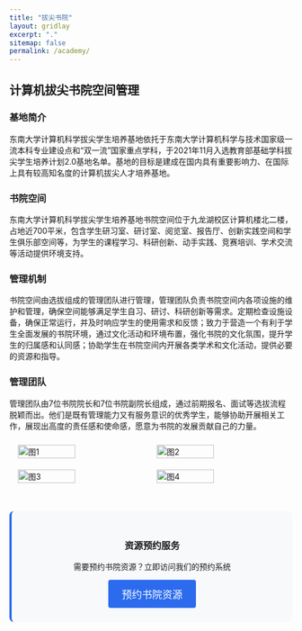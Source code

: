 ```yaml
---
title: "拔尖书院"
layout: gridlay
excerpt: "."
sitemap: false
permalink: /academy/
---
```


## 计算机拔尖书院空间管理 

### 基地简介

东南大学计算机科学拔尖学生培养基地依托于东南大学计算机科学与技术国家级一流本科专业建设点和“双一流”国家重点学科，于2021年11月入选教育部基础学科拔尖学生培养计划2.0基地名单。基地的目标是建成在国内具有重要影响力、在国际上具有较高知名度的计算机拔尖人才培养基地。

### 书院空间

东南大学计算机科学拔尖学生培养基地书院空间位于九龙湖校区计算机楼北二楼，占地近700平米，包含学生研习室、研讨室、阅览室、报告厅、创新实践空间和学生俱乐部空间等，为学生的课程学习、科研创新、动手实践、竞赛培训、学术交流等活动提供环境支持。

### 管理机制

书院空间由选拔组成的管理团队进行管理，管理团队负责书院空间内各项设施的维护和管理，确保空间能够满足学生自习、研讨、科研创新等需求。定期检查设施设备，确保正常运行，并及时响应学生的使用需求和反馈；致力于营造一个有利于学生全面发展的书院环境，通过文化活动和环境布置，强化书院的文化氛围，提升学生的归属感和认同感；协助学生在书院空间内开展各类学术和文化活动，提供必要的资源和指导。

### 管理团队

管理团队由7位书院院长和7位书院副院长组成，通过前期报名、面试等选拔流程脱颖而出。他们是既有管理能力又有服务意识的优秀学生，能够协助开展相关工作，展现出高度的责任感和使命感，愿意为书院的发展贡献自己的力量。 

<div style="display: flex; flex-wrap: wrap; justify-content: center; max-width: 800px; margin: 0 auto;">
  <img src="{{ site.baseurl }}/images/academy/pic1.jpg" alt="图1" style="width: 45%; margin: 10px;">
  <img src="{{ site.baseurl }}/images/academy/pic2.jpg" alt="图2" style="width: 45%; margin: 10px;">
  <img src="{{ site.baseurl }}/images/academy/pic3.jpg" alt="图3" style="width: 45%; margin: 10px;">
  <img src="{{ site.baseurl }}/images/academy/pic4.jpg" alt="图4" style="width: 45%; margin: 10px;">
</div>


<div class="subscribe-cta" style="background: #f8f9fa; border-radius: 8px; padding: 25px; margin: 40px 0; text-align: center; border-left: 4px solid #2c6bed;">
  <h3>资源预约服务</h3>
  <p>需要预约书院资源？立即访问我们的预约系统</p>
  <a href="/subscribe/" class="btn btn-primary">预约书院资源</a>
</div>

<style>
.subscribe-cta .btn {
  display: inline-block;
  padding: 12px 24px;
  background-color: #2c6bed;
  color: white;
  text-decoration: none;
  border-radius: 4px;
  font-weight: 500;
  font-size: 18px;
  transition: background-color 0.3s;
}

.subscribe-cta .btn:hover {
  background-color: #1a5bc5;
  color: white;
}

.subscribe-cta .btn-primary {
  background-color: #2c6bed;
}
</style>


<!-- [计算机拔尖书院预约说明](/_pages/subscribe) -->
